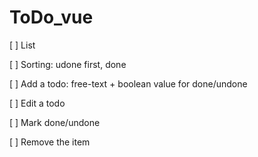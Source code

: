 # ToDo_vue
[ ] List

[ ] Sorting: udone first, done

[ ] Add a todo: free-text + boolean value for done/undone

[ ] Edit a todo

[ ] Mark done/undone

[ ] Remove the item